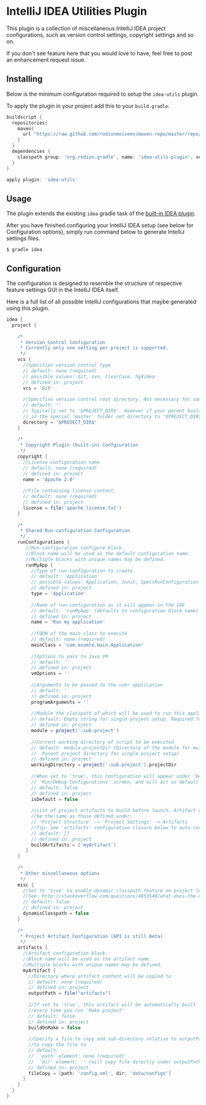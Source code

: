 IntelliJ IDEA Utilities Plugin
==============================

This plugin is a collection of miscellaneous IntelliJ IDEA project configurations, such as version control settings, copyright settings and so on. 

If you don't see feature here that you would love to have, feel free to post an enhancement request issue.

Installing
----------

Below is the minimum configuration required to setup the `idea-utils` plugin.

To apply the plugin in your project add this to your `build.gradle`.

```groovy
buildscript {
  repositories{
    maven{
      url "https://raw.github.com/rodionmoiseev/maven-repo/master/repo/releases"
    }
  }
  dependencies {
    classpath group: 'org.rodion.gradle', name: 'idea-utils-plugin', version: '0.1'
  }
}

apply plugin: 'idea-utils'

```

Usage
-----

The plugin extends the existing `idea` gradle task of the [built-in IDEA plugin][gradle-idea-plugin].

After you have finished configuring your IntelliJ IDEA setup (see below for Configuration options), simply run command below to generate IntelliJ settings files.

```
$ gradle idea
```

Configuration
-------------

The configuration is designed to resemble the structure of respective feature settings GUI in the IntelliJ IDEA itself.

Here is a full list of all possible IntelliJ configurations
that maybe generated using this plugin.

```groovy
idea {
  project {
    
    /*
     * Version Control Configuration
     * Currently only one setting per project is supported.
     */
    vcs {
      //Specifies version control type
      // default: none (required)
      // possible values: Git, svn, ClearCase, hg4idea
      // defined in: project
      vcs = 'Git'
      
      //Specifies version control root directory. Not necessary for some VCS types.
      // default: ''
      // Typically set to '$PROJECT_DIR$'. However if your parent build.gradle is
      // in the special 'master' folder set directory to '$PROJECT_DIR$/..'
      directory = '$PROJECT_DIR$'
    }
    
    /*
     * Copyright Plugin (built-in) Confgiuration
     */
    copyright {
      //License configuration name
      // default: none (required)
      // defined in: project
      name = 'Apache 2.0'
      
      //File containing license content. 
      // default: none (required)
      // defined in: project
      license = file('apache_license.txt')
    }
    
    /*
     * Shared Run-configuration Configuration
     */
    runConfigurations {
       //Run-configuration configure block.
       //Block name will be used as the default configuration name.
       //Multiple blocks with unique names may be defined.
       runMyApp {
         //Type of run-configuration to create
         // default: 'Application'
         // possible values: Application, Junit, SpecsRunConfiguration
         // defined in: project
         type = 'Application'
         
         //Name of run-configuration as it will appear in the IDE
         // default: 'runMyApp' (defaults to configuration block name)
         // defined in: project
         name = 'Run my application'
         
         //FQDN of the main class to execute
         // default: none (required)
         mainClass = 'com.examle.main.Application'
         
         //Options to pass to Java VM
         // default: ''
         // defined in: project
         vmOptions = ''
         
         //Arguments to be passed to the user application
         // default: ''
         // defined in: project
         programArguments = ''
         
         //Module the classpath of which will be used to run this application
         // default: Empty string for single project setup. Required for multi-project setup.
         // defined in: project
         module = project(':sub-project')
         
         //Current working directory of script to be executed
         // default: module.projectDir (Directory of the module for multi-project setup. 
         //  Parent project directory for single-project setup)
         // defined in: project
         workingDirectory = project(':sub-project').projectDir
         
         //When set to 'true', this configuration will appear under 'Defaults' tree in the
         // 'Run/Debug Configurations' screen, and will act as default settings for other configurations
         // default: false
         // defined in: project
         isDefault = false
         
         //List of project artifacts to build before launch. Artifact names must 
         //be the same as those defined under:
         // 'Project Structure' -> 'Project Settings' -> Artifacts
         //Tip: See 'artifacts' configuration closure below to auto-configure project artifacts
         // default: []
         // defined in: project
         buildArtifacts = ['myArtifact']
       }
    }
    
    /*
     * Other miscellaneous options
     */
    misc {
      //Set to 'true' to enable dynamic classpath feature on project level
      //See: http://stackoverflow.com/questions/4853540/what-does-the-dynamic-classpath-flag-do-intellij-project-settings
      // default: false
      // defined in: project
      dynamicClasspath = false
    }
    
    /*
     * Project Artifact Configuration (API is still Beta)
     */
    artifacts {
      //Artifact configuration block.
      //Block name will be used as the artifact name.
      //Multiple blocks with unique names may be defined.
      myArtifact {
        //Directory where artifact content will be copied to
        // default: none (required)
        // defined in: project
        outputPath = file("artifacts")
        
        //If set to 'true', this artifact will be automatically built
        //every time you run 'Make project'
        // default: false
        // defined in: project
        buildOnMake = false
        
        //Specify a file to copy and sub-directory relative to outputPath
        //to copy the file to
        // default: 
        //  'path' element: none (required)
        //  'dir' element: '' (will copy file directly under outputPath directory)
        // defined in: project
        fileCopy = [path: 'config.xml', dir: 'data/configs']
      }
    }
  }
}
```

 [gradle-idea-plugin]: http://gradle.org/docs/current/userguide/idea_plugin.html "Gradle IDEA Plugin"

